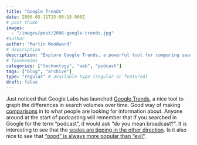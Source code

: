 ```yaml
---
title: "Google Trends"
date: 2006-05-11T15:00:18.000Z
# post thumb
images:
  - "/images/post/2006-google-trends.jpg"
#author
author: "Martin Woodward"
# description
description: "Explore Google Trends, a powerful tool for comparing search volumes over time, highlighting shifts in public interest and sentiment."
# Taxonomies
categories: ["technology", "web", "podcast"]
tags: ["blog", "archive"]
type: "regular" # available type (regular or featured)
draft: false
---
```

Just noticed that Google Labs has launched [Google Trends](http://www.google.com/trends), a nice tool to graph the differences in search volumes over time.  Good way of making [comparisons](http://www.google.com/trends?q=google%2C+microsoft%2C+porn&ctab=1&date=all&geo=all) in to what people are looking for information about.  Anyone around at the start of podcasting will remember that if you searched in Google for the term “podcast”, it would ask “do you mean broadcast?”.  It is interesting to see that the [scales are tipping in the other direction](http://www.google.com/trends?q=podcast%2C+broadcast&ctab=1&date=all&geo=all).  Is it also nice to see that [“good” is always more popular than “evil”](http://www.google.com/trends?q=good%2C+evil&ctab=1&date=all&geo=all).